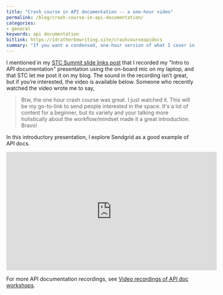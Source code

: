 ```yaml
---
title: "Crash course in API documentation -- a one-hour video"
permalink: /blog/crash-course-in-api-documentation/
categories:
- general
keywords: api documentation
bitlink: https://idratherbewriting.site/crashcourseapidocs
summary: "If you want a condensed, one-hour version of what I cover in my API documentation workshop, check out this crash-course video."
---
```


I mentioned in my [STC Summit slide links post](https://idratherbewriting.com/blog/my-slide-links-times-stc-summit/#apidoc) that I recorded my "Intro to API documentation" presentation using the on-board mic on my laptop, and that STC let me post it on my blog. The sound in the recording isn’t great, but if you’re interested, the video is available below. Someone who recently watched the video wrote me to say,

> Btw, the one hour crash course was great. I just watched it. This will be my go-to-link to send people interested in the space. It's a lot of content for a beginner, but its variety and your talking more holistically about the workflow/mindset made it a great introduction. Bravo!

In this introductory presentation, I explore Sendgrid as a good example of API docs.

 <iframe width="560" height="315" src="https://www.youtube.com/embed/5pzhtrrtkXY" frameborder="0" allow="accelerometer; autoplay; encrypted-media; gyroscope; picture-in-picture" allowfullscreen></iframe>

 For more API documentation recordings, see [Video recordings of API doc workshops](https://idratherbewriting.com/learnapidoc/docapis_course_videos.html).
